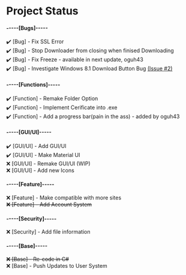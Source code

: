 # Project Status

#### -----[Bugs]-----  
:heavy_check_mark: [Bug] - Fix SSL Error  
:heavy_check_mark: [Bug] - Stop Downloader from closing when finised Downloading  
:heavy_check_mark: [Bug] - Fix Freeze - available in next update, oguh43<br>
:heavy_check_mark: [Bug] - Investigate Windows 8.1 Download Button Bug [(Issue #2)][1]   
  
#### -----[Functions]-----  
:heavy_check_mark: [Function] - Remake Folder Option  
:heavy_check_mark: [Function] - Implement Cerificate into .exe  
:heavy_check_mark: [Function] - Add a progress bar(pain in the ass) - added by oguh43  
  
#### -----[GUI/UI]-----  
:heavy_check_mark: [GUI/UI] - Add GUI/UI  
:heavy_check_mark: [GUI/UI] - Make Material UI  
:x: [GUI/UI] - Remake GUI/UI (WIP)  
:x: [GUI/UI] - Add new Icons  
  
#### -----[Feature]-----  
:x: [Feature] - Make compatible with more sites  
~~:x: [Feature] - Add Account System~~  
  
#### -----[Security]-----  
:x: [Security] - Add file information  

#### -----[Base]-----  
~~:x: [Base] - Re-code in C#~~  
:x: [Base] - Push Updates to User System  

[1]: https://github.com/Stahlhelm-TV/multporn-image-downloader-v2/issues/2  
